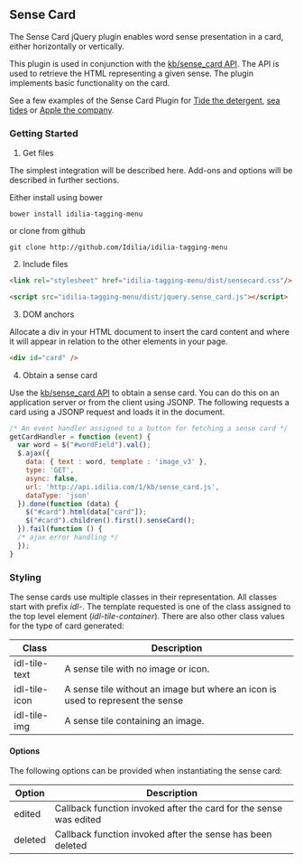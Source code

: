 ## Sense Card

The Sense Card jQuery plugin enables word sense presentation in a card, either horizontally or vertically.

This plugin is used in conjunction with the [kb/sense_card API](http://www.idilia.com/developer/language-graph/api/kb-sense-card/). The API is used to retrieve the HTML representing a given sense. The plugin implements basic functionality on the card.

See a few examples of the Sense Card Plugin for [Tide the detergent](http://api.idilia.com/TaggingMenuDemo/SenseCard?fsk=Tide/N8), [sea tides](http://api.idilia.com/TaggingMenuDemo/SenseCard?fsk=tide/N1) or [Apple the company](http://api.idilia.com/TaggingMenuDemo/SenseCard?fsk=Apple/N66).

### Getting Started

1. Get files

 The simplest integration will be described here. Add-ons and options will be described in further sections.

 Either install using bower

 ```shell
 bower install idilia-tagging-menu
 ```

 or clone from github

 ```shell
 git clone http://github.com/Idilia/idilia-tagging-menu
 ```

2. Include files

 ```html
 <link rel="stylesheet" href="idilia-tagging-menu/dist/sensecard.css"/>

 <script src="idilia-tagging-menu/dist/jquery.sense_card.js"></script>
 ```

3. DOM anchors

 Allocate a div in your HTML document to insert the card content and where it will appear in relation to the other elements in your page.

 ```html
 <div id="card" />
 ```

4. Obtain a sense card

 Use the [kb/sense_card API](http://www.idilia.com/developer/language-graph/api/kb-sense-card/) to obtain a sense card. You can do this on an application server or from the client using JSONP. The following requests a card using a JSONP request and loads it in the document.

 ```javascript
 /* An event handler assigned to a button for fetching a sense card */
 getCardHandler = function (event) {
   var word = $("#wordField").val();
   $.ajax({
     data: { text : word, template : 'image_v3' },
     type: 'GET',
     async: false,
     url: 'http://api.idilia.com/1/kb/sense_card.js',
     dataType: 'json'
   }).done(function (data) {
     $("#card").html(data["card"]);
     $("#card").children().first().senseCard();
   }).fail(function () {
   /* ajax error handling */
   });
 }
 ```

### Styling

 The sense cards use multiple classes in their representation. All classes start with prefix _idl-_. The template requested is one of the class assigned to the top level element (_idl-tile-container_). There are also other class values for the type of card generated:

Class|Description
---|---
idl-tile-text| A sense tile with no image or icon.
idl-tile-icon| A sense tile without an image but where an icon is used to represent the sense
idl-tile-img| A sense tile containing an image.


#### Options

The following options can be provided when instantiating the sense card:

Option|Description
---|----
edited|       Callback function invoked after the card for the sense was edited
deleted|       Callback function invoked after the sense has been deleted 

